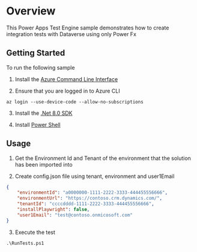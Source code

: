 # Overview

This Power Apps Test Engine sample demonstrates how to create integration tests with Dataverse using only Power Fx

## Getting Started

To run the following sample

1. Install the [Azure Command Line Interface](https://learn.microsoft.com/cli/azure/install-azure-cli)

2. Ensure that you are logged in to Azure CLI 

```pwsh
az login --use-device-code --allow-no-subscriptions
```

3. Install the [.Net 8.0 SDK](https://dotnet.microsoft.com/download/dotnet/8.0) 

4. Install [Power Shell](https://learn.microsoft.com/powershell/scripting/install/installing-powershell?view=powershell-7.5)

## Usage

1. Get the Environment Id and Tenant of the environment that the solution has been imported into

2. Create config.json file using tenant, environment and user1Email

```json
{
    "environmentId": "a0000000-1111-2222-3333-444455556666",
    "environmentUrl": "https://contoso.crm.dynamics.com/",
    "tenantId": "ccccdddd-1111-2222-3333-444455556666",
    "installPlaywright": false,
    "user1Email": "test@contoso.onmicosoft.com"
}
```

3. Execute the test

```pwsh
.\RunTests.ps1
```
